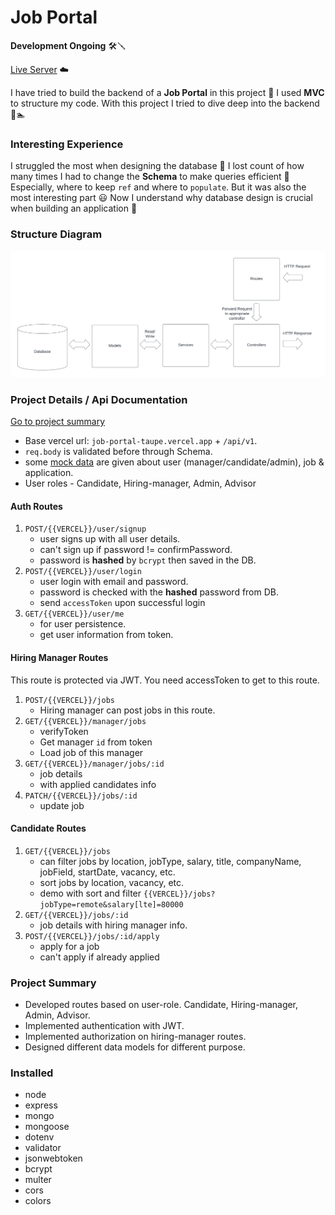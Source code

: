 # Job Portal

**Development Ongoing** 🛠️🪛

[Live Server](https://job-portal-taupe.vercel.app/) ☁️

I have tried to build the backend of a **Job Portal** in this project 🙎 I used **MVC** to structure my code. With this project I tried to dive deep into the backend 🌊🏊

### Interesting Experience

I struggled the most when designing the database 🙇 I lost count of how many times I had to change the **Schema** to make queries efficient 🤦 Especially, where to keep `ref` and where to `populate`. But it was also the most interesting part 😃 Now I understand why database design is crucial when building an application 💁

### Structure Diagram

![Diagram](https://github.com/ThakurSaad/job-portal/blob/main/assets/diagram.png)

### Project Details / Api Documentation

[Go to project summary](https://github.com/ThakurSaad/job-portal#project-summary)

- Base vercel url: `job-portal-taupe.vercel.app` + `/api/v1`.
- `req.body` is validated before through Schema.
- some [mock data](https://github.com/ThakurSaad/job-portal/tree/main/data) are given about user (manager/candidate/admin), job & application.
- User roles - Candidate, Hiring-manager, Admin, Advisor

#### Auth Routes

1. `POST/{{VERCEL}}/user/signup`
   - user signs up with all user details.
   - can't sign up if password != confirmPassword.
   - password is **hashed** by `bcrypt` then saved in the DB.
2. `POST/{{VERCEL}}/user/login`
   - user login with email and password.
   - password is checked with the **hashed** password from DB.
   - send `accessToken` upon successful login
3. `GET/{{VERCEL}}/user/me`
   - for user persistence.
   - get user information from token.

#### Hiring Manager Routes

This route is protected via JWT. You need accessToken to get to this route.

1. `POST/{{VERCEL}}/jobs`
   - Hiring manager can post jobs in this route.
2. `GET/{{VERCEL}}/manager/jobs`
   - verifyToken
   - Get manager `id` from token
   - Load job of this manager
3. `GET/{{VERCEL}}/manager/jobs/:id`
   - job details
   - with applied candidates info
4. `PATCH/{{VERCEL}}/jobs/:id`
   - update job

#### Candidate Routes

1. `GET/{{VERCEL}}/jobs`
   - can filter jobs by location, jobType, salary, title, companyName, jobField, startDate, vacancy, etc.
   - sort jobs by location, vacancy, etc.
   - demo with sort and filter `{{VERCEL}}/jobs?jobType=remote&salary[lte]=80000`
2. `GET/{{VERCEL}}/jobs/:id`
   - job details with hiring manager info.
3. `POST/{{VERCEL}}/jobs/:id/apply`
   - apply for a job
   - can't apply if already applied

### Project Summary

- Developed routes based on user-role. Candidate, Hiring-manager, Admin, Advisor.
- Implemented authentication with JWT.
- Implemented authorization on hiring-manager routes.
- Designed different data models for different purpose.

### Installed

- node
- express
- mongo
- mongoose
- dotenv
- validator
- jsonwebtoken
- bcrypt
- multer
- cors
- colors
